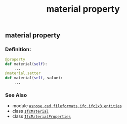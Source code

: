 ﻿---
title: material property
second_title: Aspose.CAD for Python via .NET API References
description: 
type: docs
weight: 60
url: /python-net/aspose.cad.fileformats.ifc.ifc2x3.entities/ifcmaterialproperties/material/
is_root: false
---

## material property

### Definition:
```python
@property
def material(self):
    ...
@material.setter
def material(self, value):
    ...
```

### See Also
* module [`aspose.cad.fileformats.ifc.ifc2x3.entities`](../../)
* class [`IfcMaterial`](/cad/python-net/aspose.cad.fileformats.ifc.ifc2x3.entities/ifcmaterial)
* class [`IfcMaterialProperties`](/cad/python-net/aspose.cad.fileformats.ifc.ifc2x3.entities/ifcmaterialproperties)
